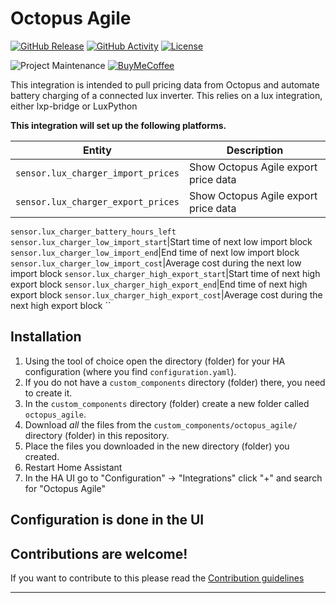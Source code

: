 # Octopus Agile

[![GitHub Release][releases-shield]][releases]
[![GitHub Activity][commits-shield]][commits]
[![License][license-shield]](LICENSE)

![Project Maintenance][maintenance-shield]
[![BuyMeCoffee][buymecoffeebadge]][buymecoffee]

This integration is intended to pull pricing data from Octopus and automate battery charging of a connected lux inverter.
This relies on a lux integration, either lxp-bridge or LuxPython

**This integration will set up the following platforms.**

Entity | Description
-- | --
`sensor.lux_charger_import_prices` | Show Octopus Agile export price data
`sensor.lux_charger_export_prices` | Show Octopus Agile export price data
`sensor.lux_charger_battery_hours_left`
`sensor.lux_charger_low_import_start`|Start time of next low import block
`sensor.lux_charger_low_import_end`|End time of next low import block
`sensor.lux_charger_low_import_cost`|Average cost during the next low import block
`sensor.lux_charger_high_export_start`|Start time of next high export block
`sensor.lux_charger_high_export_end`|End time of next high export block
`sensor.lux_charger_high_export_cost`|Average cost during the next high export block
``

## Installation

1. Using the tool of choice open the directory (folder) for your HA configuration (where you find `configuration.yaml`).
1. If you do not have a `custom_components` directory (folder) there, you need to create it.
1. In the `custom_components` directory (folder) create a new folder called `octopus_agile`.
1. Download _all_ the files from the `custom_components/octopus_agile/` directory (folder) in this repository.
1. Place the files you downloaded in the new directory (folder) you created.
1. Restart Home Assistant
1. In the HA UI go to "Configuration" -> "Integrations" click "+" and search for "Octopus Agile"

## Configuration is done in the UI

<!---->

## Contributions are welcome!

If you want to contribute to this please read the [Contribution guidelines](CONTRIBUTING.md)

***

[lux-battery-charger]: https://github.com/raldred/lux-battery-charger
[buymecoffee]: https://www.buymeacoffee.com/raldred
[buymecoffeebadge]: https://img.shields.io/badge/buy%20me%20a%20coffee-donate-yellow.svg?style=for-the-badge
[commits-shield]: https://img.shields.io/github/commit-activity/y/raldred/lux-battery-charger.svg?style=for-the-badge
[commits]: https://github.com/raldred/lux-battery-charger/commits/main
[license-shield]: https://img.shields.io/github/license/raldred/lux-battery-charger.svg?style=for-the-badge
[maintenance-shield]: https://img.shields.io/badge/maintainer-Rob%20Aldred%20%40raldred-blue.svg?style=for-the-badge
[releases-shield]: https://img.shields.io/github/release/raldred/lux-battery-charger.svg?style=for-the-badge
[releases]: https://github.com/raldred/lux-battery-charger/releases
